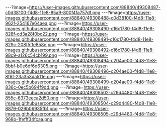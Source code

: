 ---?image=https://user-images.githubusercontent.com/88840/49308487-c0d38100-f4d8-11e8-85a9-800f4fa757df.png
---?image=https://user-images.githubusercontent.com/88840/49308488-c0d38100-f4d8-11e8-962f-254167e64aea.png
---?image=https://user-images.githubusercontent.com/88840/49308490-c16c1780-f4d8-11e8-828f-cd3a28f0bc22.png
---?image=https://user-images.githubusercontent.com/88840/49308491-c16c1780-f4d8-11e8-829c-208f5ffe858e.png
---?image=https://user-images.githubusercontent.com/88840/49308492-c16c1780-f4d8-11e8-98c9-a126c54cb199.png
---?image=https://user-images.githubusercontent.com/88840/49308494-c204ae00-f4d8-11e8-8bbf-b0e6df6d6305.png
---?image=https://user-images.githubusercontent.com/88840/49308496-c204ae00-f4d8-11e8-8f6f-23a353da511e.png
---?image=https://user-images.githubusercontent.com/88840/49308499-c204ae00-f4d8-11e8-836c-0ec5b694f9dd.png
---?image=https://user-images.githubusercontent.com/88840/49308502-c29d4480-f4d8-11e8-855c-6373eeca2d50.png
---?image=https://user-images.githubusercontent.com/88840/49308504-c29d4480-f4d8-11e8-8879-029b06935fb1.png
---?image=https://user-images.githubusercontent.com/88840/49308505-c29d4480-f4d8-11e8-968b-1fefff34fcaa.png
